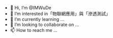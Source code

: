- 👋 Hi, I’m @IMWuDe
- 👀 I’m interested in「物聯網應用」與「滲透測試」
- 🌱 I’m currently learning ...
- 💞️ I’m looking to collaborate on ...
- 📫 How to reach me ...

<!---
IMWuDe/IMWuDe is a ✨ special ✨ repository because its `README.md` (this file) appears on your GitHub profile.
You can click the Preview link to take a look at your changes.
--->
